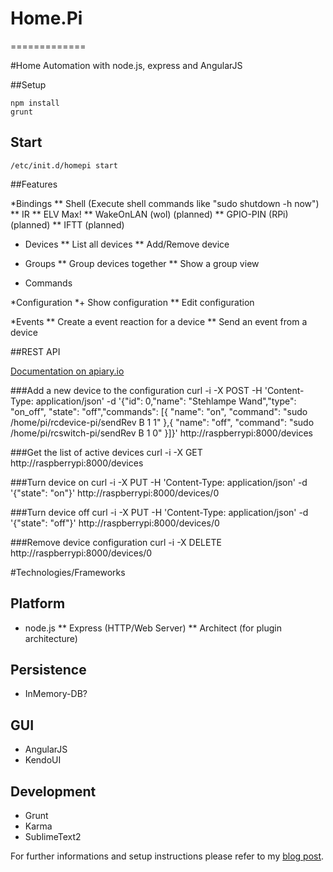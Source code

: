 # Home.Pi 
=============

#Home Automation with node.js, express and AngularJS

##Setup 

	npm install
	grunt

## Start 

	/etc/init.d/homepi start


##Features

*Bindings
** Shell (Execute shell commands like "sudo shutdown -h now")
** IR
** ELV Max!
** WakeOnLAN (wol) (planned)
** GPIO-PIN (RPi) (planned)
** IFTT (planned)


* Devices
** List all devices
** Add/Remove device 

* Groups
** Group devices together
** Show a group view

* Commands

*Configuration
*+ Show configuration
** Edit configuration

*Events
** Create a event reaction for a device
** Send an event from a device


##REST API

[Documentation on apiary.io](http://apiary.io/home.pi-server)

###Add a new device to the configuration
	curl -i -X POST -H 'Content-Type: application/json' -d '{"id": 0,"name": "Stehlampe Wand","type": "on_off", "state": "off","commands": [{ "name": "on", "command": "sudo /home/pi/rcdevice-pi/sendRev B 1 1" },{ "name": "off", "command": "sudo /home/pi/rcswitch-pi/sendRev B 1 0" }]}' http://raspberrypi:8000/devices

###Get the list of active devices
	curl -i -X GET http://raspberrypi:8000/devices

###Turn device on
    curl -i -X PUT -H 'Content-Type: application/json' -d '{"state": "on"}' http://raspberrypi:8000/devices/0

###Turn device off
    curl -i -X PUT -H 'Content-Type: application/json' -d '{"state": "off"}' http://raspberrypi:8000/devices/0

###Remove device configuration
	curl -i -X DELETE http://raspberrypi:8000/devices/0


#Technologies/Frameworks

## Platform
* node.js
** Express (HTTP/Web Server)
** Architect (for plugin architecture)

## Persistence
* InMemory-DB?

## GUI
* AngularJS
* KendoUI

## Development
* Grunt
* Karma
* SublimeText2


For further informations and setup instructions please refer to my [blog post](http://blog.codecentric.de/en/2013/03/home-automation-with-angularjs-and-node-js-on-a-raspberry-pi).
